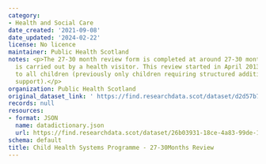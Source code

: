 ```yaml
---
category:
- Health and Social Care
date_created: '2021-09-08'
date_updated: '2024-02-22'
license: No licence
maintainer: Public Health Scotland
notes: <p>The 27-30 month review form is completed at around 27-30 months of age and
  is carried out by a health visitor. This review started in April 2013 and is offered
  to all children (previously only children requiring structured additional/intensive
  support).</p>
organization: Public Health Scotland
original_dataset_link: ' https://find.researchdata.scot/dataset/d2d57b7f-95d8-425f-b2fd-cc9aff05e659'
records: null
resources:
- format: JSON
  name: datadictionary.json
  url: https://find.researchdata.scot/dataset/26b03931-18ce-4a83-99de-1fca258518f3/resource/d2d57b7f-95d8-425f-b2fd-cc9aff05e659/download/datadictionary.json
schema: default
title: Child Health Systems Programme - 27-30Months Review
---
```

